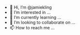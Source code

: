 - 👋 Hi, I’m @jamiekling
- 👀 I’m interested in ...
- 🌱 I’m currently learning ...
- 💞️ I’m looking to collaborate on ...
- 📫 How to reach me ...

<!---
jamiekling/jamiekling is a ✨ special ✨ repository because its `README.md` (this file) appears on your GitHub profile.
You can click the Preview link to take a look at your changes.
--->
